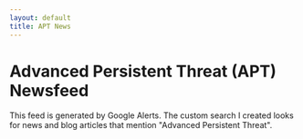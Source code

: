 ```yaml
---
layout: default
title: APT News
---
```

# Advanced Persistent Threat (APT) Newsfeed
<p>This feed is generated by Google Alerts. The custom search I created looks for news and blog articles that mention "Advanced Persistent Threat".</p>
<div id="google-alerts-feed"></div>

<script>
  const googleAlertsFeedUrl = 'https://s5tvejj1hh.execute-api.us-east-1.amazonaws.com/therealrss3/rssFeedProxy';
  const googleAlertsFeedContainer = document.getElementById('google-alerts-feed');
  
  fetch(googleAlertsFeedUrl)
    .then(response => response.text())
    .then(data => {
      const parser = new DOMParser();
      const xml = parser.parseFromString(data, 'application/xml');
      const items = xml.querySelectorAll('entry');
      
      let html = '';
      items.forEach(item => {
        const date = new Date(item.querySelector('published').textContent).toLocaleDateString();
        html += `
          <h2>${item.querySelector('title').textContent}</h2>
          <p>${item.querySelector('content').textContent}</p>
          <p>Published on: ${date}</p>
          <a href="${item.querySelector('link').getAttribute('href')}" target="_blank">Read More</a>
          <hr>
        `;
      });
      
      googleAlertsFeedContainer.innerHTML = html;
    });
</script>
